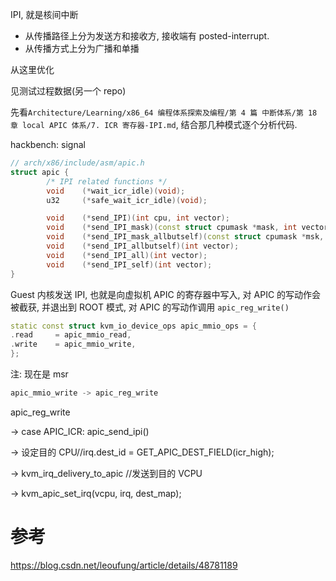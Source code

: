 
IPI, 就是核间中断
* 从传播路径上分为发送方和接收方, 接收端有 posted-interrupt.
* 从传播方式上分为广播和单播

从这里优化


见测试过程数据(另一个 repo)

先看`Architecture/Learning/x86_64 编程体系探索及编程/第 4 篇 中断体系/第 18 章 local APIC 体系/7. ICR 寄存器-IPI.md`, 结合那几种模式逐个分析代码.




hackbench: signal




```cpp
// arch/x86/include/asm/apic.h
struct apic {
        /* IPI related functions */
        void    (*wait_icr_idle)(void);
        u32     (*safe_wait_icr_idle)(void);

        void    (*send_IPI)(int cpu, int vector);
        void    (*send_IPI_mask)(const struct cpumask *mask, int vector);
        void    (*send_IPI_mask_allbutself)(const struct cpumask *msk, int vec);
        void    (*send_IPI_allbutself)(int vector);
        void    (*send_IPI_all)(int vector);
        void    (*send_IPI_self)(int vector);
}
```


Guest 内核发送 IPI, 也就是向虚拟机 APIC 的寄存器中写入, 对 APIC 的写动作会被截获, 并退出到 ROOT 模式, 对 APIC 的写动作调用 `apic_reg_write()`


```cpp
static const struct kvm_io_device_ops apic_mmio_ops = {
.read     = apic_mmio_read,
.write    = apic_mmio_write,
};
```

注: 现在是 msr

```cpp
apic_mmio_write -> apic_reg_write
```


apic_reg_write 

-> case APIC_ICR: apic_send_ipi() 

-> 设定目的 CPU//irq.dest_id = GET_APIC_DEST_FIELD(icr_high); 

-> kvm_irq_delivery_to_apic //发送到目的 VCPU 

-> kvm_apic_set_irq(vcpu, irq, dest_map);

# 参考

https://blog.csdn.net/leoufung/article/details/48781189